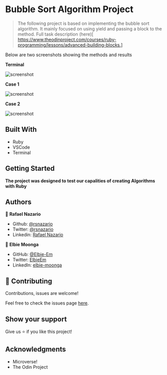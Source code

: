 # Bubble Sort Algorithm Project 

> The following project is based on implementing the bubble sort algorithm. It mainly focused on using yield and passing a block to the method.
> Full task description (here)[ https://www.theodinproject.com/courses/ruby-programming/lessons/advanced-building-blocks.]

Below are two screenshots showing the methods and results

**Terminal**

![screenshot](https://cdn.mathpix.com/snip/images/zcgpf1SM-amn_1yjXWqimqUeOhwP-pdL_0YVP_zEOso.original.fullsize.png)

**Case 1**

![screenshot](https://cdn.mathpix.com/snip/images/IsgKTs6EY-z0D99kMbBgJduU8UwVPt3BHWXCTu5EFuU.original.fullsize.png)


**Case 2**

![screenshot](https://cdn.mathpix.com/snip/images/v85yl9uLrrvcDg5z0jG3Ceveewy9wXCHd0u0IMr_3Xc.original.fullsize.png)

## Built With

- Ruby
- VSCode
- Terminal

## Getting Started

**The project was designed to test our capalities of creating Algorithms with Ruby**

## Authors

👤 **Rafael Nazario**

- Github: [@rsnazario](https://github.com/rsnazario)
- Twitter: [@rsnazario](https://twitter.com/rsnazario)
- Linkedin: [Rafael Nazario](https://www.linkedin.com/in/rafael-nazario-692b8293/) 

👤 **Elbie Moonga**

- GitHub: [@Elbie-Em](https://github.com/Elbie-em)
- Twitter: [ElbieEm](https://twitter.com/ElbieEm)
- LinkedIn: [elbie-moonga](https://www.linkedin.com/in/elbie-moonga-253bbb12b/)

## 🤝 Contributing

Contributions, issues are welcome!

Feel free to check the issues page [here](https://github.com/rsnazario/Proj1_BubbleSort/issues).

## Show your support

Give us ⭐️ if you like this project!

## Acknowledgments

- Microverse!
- The Odin Project
